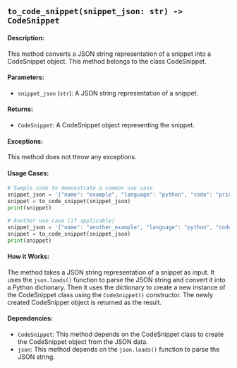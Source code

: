 ## `to_code_snippet(snippet_json: str) -> CodeSnippet`

#### Description:
This method converts a JSON string representation of a snippet into a CodeSnippet object. This method belongs to the class CodeSnippet.

#### Parameters:
- `snippet_json` (`str`): A JSON string representation of a snippet.

#### Returns:
- `CodeSnippet`: A CodeSnippet object representing the snippet.

#### Exceptions:
This method does not throw any exceptions.

#### Usage Cases:

```python
# Sample code to demonstrate a common use case
snippet_json = '{"name": "example", "language": "python", "code": "print(\\"Hello, World!\\")"}'
snippet = to_code_snippet(snippet_json)
print(snippet)

# Another use case (if applicable)
snippet_json = '{"name": "another_example", "language": "python", "code": "for i in range(5):\\n    print(i)"}'
snippet = to_code_snippet(snippet_json)
print(snippet)
```

#### How it Works:
The method takes a JSON string representation of a snippet as input. It uses the `json.loads()` function to parse the JSON string and convert it into a Python dictionary. Then it uses the dictionary to create a new instance of the CodeSnippet class using the `CodeSnippet()` constructor. The newly created CodeSnippet object is returned as the result.

#### Dependencies:
- `CodeSnippet`: This method depends on the CodeSnippet class to create the CodeSnippet object from the JSON data.
- `json`: This method depends on the `json.loads()` function to parse the JSON string.